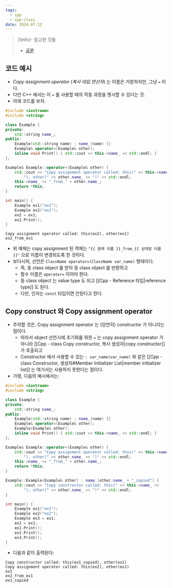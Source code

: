 ```yaml
---
tags:
  - cpp
  - cpp-class
date: 2024-07-12
---
```

> [!info]- 참고한 것들
> - [공문](https://en.cppreference.com/w/cpp/language/copy_assignment)

## 코드 예시

- *Copy assignment operator* (*복사 대입 연산자*) 는 이름은 거창하지만, 그냥 `=` 이다.
- 다만 C++ 에서는 이 `=` 를 사용할 때의 작동 과정을 명시할 수 있다는 것.
- 아래 코드를 보자.

```cpp {9, 13-18}
#include <iostream>
#include <string>

class Example {
private:
	std::string name_;
public:
	Example(std::string name) : name_(name) {}
	Example& operator=(Example& other);
	inline void Print() { std::cout << this->name_ << std::endl; }
};

Example& Example::operator=(Example& other) {
	std::cout << "Copy assignment operator called: this(" << this->name_ <<
		"), other(" << other.name_ << ")" << std::endl;
	this->name_ += "_from_" + other.name_;
	return *this;
}

int main() {
	Example ex1("ex1");
	Example ex2("ex2");
	ex2 = ex1;
	ex2.Print();
}
```

```
Copy assignment operator called: this(ex2), other(ex1)
ex2_from_ex1
```

- 위 예제는 copy assignment 된 객체는 `"{{ 원래 이름 }}_from_{{ 상대방 이름 }}"` 으로 이름이 변경되도록 한 것이다.
- 보다시피, 선언은 `ClassName operator=(ClassName var_name)` 형태이다.
	- 즉, 동 class object 를 받아 동 class object 를 반환하고
	- 함수 이름은 `operator=` 이어야 한다.
	- 동 class object 는 value type 도 되고 [[Cpp - Reference 타입|reference type]] 도 된다.
	- 다만, 인자는 `const` 타입이면 안된다고 한다.

## Copy construct 와 Copy assignment operator

- 주의할 것은, Copy assignment operator 는 (당연히) constructor 가 아니라는 점이다.
	- 따라서 object 선언시에 초기화를 위한 `=` 는 copy assignment operator 가 아니라 [[Cpp - class Copy constructor, 복사 생성자|copy constructor]] 가 호출되고
	- Constructor 에서 사용할 수 있는 `: var_name(var_name)` 와 같은 [[Cpp - class Constructor, 생성자#Member Initializer List|member initializer list]] 는 여기서는 사용하지 못한다는 점이다.
- 가령, 다음의 예시에서는:

```cpp
#include <iostream>
#include <string>

class Example {
private:
	std::string name_;
public:
	Example(std::string name) : name_(name) {}
	Example& operator=(Example& other);
	Example(Example& other);
	inline void Print() { std::cout << this->name_ << std::endl; }
};

Example& Example::operator=(Example& other) {
	std::cout << "Copy assignment operator called: this(" << this->name_ <<
		"), other(" << other.name_ << ")" << std::endl;
	this->name_ += "_from_" + other.name_;
	return *this;
}

Example::Example(Example& other) : name_(other.name_ + "_copied") {
	std::cout << "Copy constructor called: this(" << this->name_ <<
		"), other(" << other.name_ << ")" << std::endl;
}

int main() {
	Example ex1("ex1");
	Example ex2("ex2");
	Example ex3 = ex1;
	ex2 = ex1;
	ex1.Print();
	ex2.Print();
	ex3.Print();
}
```

- 다음과 같이 출력된다:

```
Copy constructor called: this(ex1_copied), other(ex1)
Copy assignment operator called: this(ex2), other(ex1)
ex1
ex2_from_ex1
ex1_copied
```